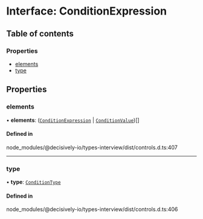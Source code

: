 # Interface: ConditionExpression

## Table of contents

### Properties

- [elements](../wiki/ConditionExpression#elements)
- [type](../wiki/ConditionExpression#type)

## Properties

### elements

• **elements**: ([`ConditionExpression`](../wiki/ConditionExpression) \| [`ConditionValue`](../wiki/ConditionValue))[]

#### Defined in

node_modules/@decisively-io/types-interview/dist/controls.d.ts:407

___

### type

• **type**: [`ConditionType`](../wiki/Exports#conditiontype)

#### Defined in

node_modules/@decisively-io/types-interview/dist/controls.d.ts:406
